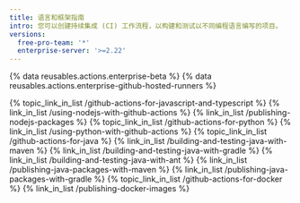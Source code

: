 ```yaml
---
title: 语言和框架指南
intro: 您可以创建持续集成 (CI) 工作流程，以构建和测试以不同编程语言编写的项目。
versions:
  free-pro-team: '*'
  enterprise-server: '>=2.22'
---
```


{% data reusables.actions.enterprise-beta %}
{% data reusables.actions.enterprise-github-hosted-runners %}

{% topic_link_in_list /github-actions-for-javascript-and-typescript %}
  {% link_in_list /using-nodejs-with-github-actions %}
  {% link_in_list /publishing-nodejs-packages %}
{% topic_link_in_list /github-actions-for-python %}
  {% link_in_list /using-python-with-github-actions %}
{% topic_link_in_list /github-actions-for-java %}
  {% link_in_list /building-and-testing-java-with-maven %}
  {% link_in_list /building-and-testing-java-with-gradle %}
  {% link_in_list /building-and-testing-java-with-ant %}
  {% link_in_list /publishing-java-packages-with-maven %}
  {% link_in_list /publishing-java-packages-with-gradle %}
{% topic_link_in_list /github-actions-for-docker %}
  {% link_in_list /publishing-docker-images %}
